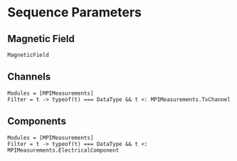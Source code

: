 # Sequence Parameters
## Magnetic Field
```@docs
MagneticField
```

## Channels
```@autodocs
Modules = [MPIMeasurements]
Filter = t -> typeof(t) === DataType && t <: MPIMeasurements.TxChannel
```

## Components
```@autodocs
Modules = [MPIMeasurements]
Filter = t -> typeof(t) === DataType && t <: MPIMeasurements.ElectricalComponent
```